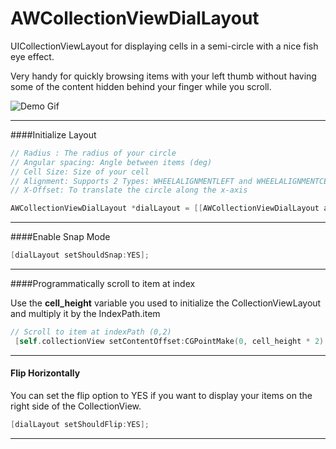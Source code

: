 AWCollectionViewDialLayout
==========================

UICollectionViewLayout for displaying cells in a semi-circle with a nice fish eye effect.

Very handy for quickly browsing items with your left thumb without having some of the content hidden behind your finger while you scroll.

![Demo Gif](http://www.antoinewette.com/github/awdiallayout.gif)


* * *
####Initialize Layout

```Objective-C
// Radius : The radius of your circle
// Angular spacing: Angle between items (deg)
// Cell Size: Size of your cell
// Alignment: Supports 2 Types: WHEELALIGNMENTLEFT and WHEELALIGNMENTCENTER
// X-Offset: To translate the circle along the x-axis

AWCollectionViewDialLayout *dialLayout = [[AWCollectionViewDialLayout alloc] initWithRadius:300.0  andAngularSpacing:18.0 andCellSize:CGSizeMake(240, 100) andAlignment:WHEELALIGNMENTCENTER andItemHeight:100  andXOffset:70];
```

* * *
####Enable Snap Mode

```Objective-C
[dialLayout setShouldSnap:YES];
```

* * *
####Programmatically scroll to item at index

Use the **cell_height** variable you used to initialize the CollectionViewLayout and multiply it by the IndexPath.item 
```Objective-C
// Scroll to item at indexPath (0,2)
 [self.collectionView setContentOffset:CGPointMake(0, cell_height * 2) animated:YES];
```
* * *
#### Flip Horizontally

You can set the flip option to YES if you want to display your items on the right side of the CollectionView.

```Objective-C
[dialLayout setShouldFlip:YES];
```

* * *
